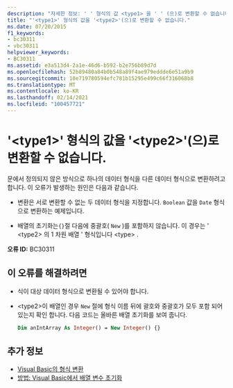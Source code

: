 ```yaml
---
description: "자세한 정보: ' ' 형식의 값 <type1> 을 ' ' (으)로 변환할 수 없습니다. <type2>"
title: "'<type1>' 형식의 값을 '<type2>'(으)로 변환할 수 없습니다."
ms.date: 07/20/2015
f1_keywords:
- bc30311
- vbc30311
helpviewer_keywords:
- BC30311
ms.assetid: e3a513d4-2a1e-46d6-b592-b2e756b89d7d
ms.openlocfilehash: 52b89480a84b0b548a89f4ae979eddde6e51a9b9
ms.sourcegitcommit: 10e719780594efc781b15295e499c66f316068b8
ms.translationtype: MT
ms.contentlocale: ko-KR
ms.lasthandoff: 02/14/2021
ms.locfileid: "100457721"
---
```

# <a name="value-of-type-type1-cannot-be-converted-to-type2"></a>'\<type1>' 형식의 값을 '\<type2>'(으)로 변환할 수 없습니다.

문에서 정의되지 않은 방식으로 하나의 데이터 형식을 다른 데이터 형식으로 변환하려고 합니다. 이 오류가 발생하는 원인은 다음과 같습니다.

- 변환은 서로 변환할 수 없는 두 데이터 형식을 지정합니다. `Boolean` 값을 `Date` 형식으로 변환하는 예제입니다.

- 배열의 초기화는`{}`절 다음에 중괄호( `New` )를 포함하지 않습니다. 이 경우는 ' \<type2> 의 1 차원 배열 ' 형식입니다 \<type> .

**오류 ID:** BC30311

## <a name="to-correct-this-error"></a>이 오류를 해결하려면

- 식이 대상 데이터 형식으로 변환될 수 있어야 합니다.

- \<type2>이 배열인 경우 `New` 절에 형식 이름 뒤에 괄호와 중괄호가 모두 포함 되어 있는지 확인 합니다. 다음 코드는 올바른 배열 초기화를 보여 줍니다.

  ```vb
  Dim anIntArray As Integer() = New Integer() {}
  ```

## <a name="see-also"></a>추가 정보

- [Visual Basic의 형식 변환](../programming-guide/language-features/data-types/type-conversions.md)
- [방법: Visual Basic에서 배열 변수 초기화](../programming-guide/language-features/arrays/how-to-initialize-an-array-variable.md)
